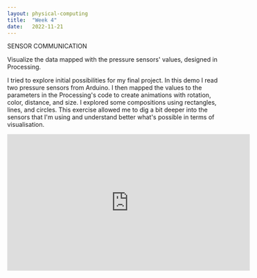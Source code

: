 ```yaml
---
layout: physical-computing
title:  "Week 4"
date:   2022-11-21
---
```


<div id="content-container">
 <div class="col w-45">
    <div class="text-wrapper">
      <p>SENSOR COMMUNICATION</p>
      <p>Visualize the data mapped with the pressure sensors' values, designed in Processing.
      </p>
      <p>I tried to explore initial possibilities for my final project. In this demo I read two pressure sensors from Arduino. I then mapped the values to the parameters in the Processing's code to create animations with rotation, color, distance, and size. I explored some compositions using rectangles, lines, and circles. This exercise allowed me to dig a bit deeper into the sensors that I'm using and understand better what's possible in terms of visualisation.</p>
    </div>
 </div>

<div class="col w-45">
    <div class="img-wrapper">
    <iframe width="560" height="315" src="https://www.youtube.com/embed/o16jvIs89LU" title="YouTube video player" frameborder="0" allow="accelerometer; autoplay; clipboard-write; encrypted-media; gyroscope; picture-in-picture" allowfullscreen></iframe>
    </div>
</div>
</div>